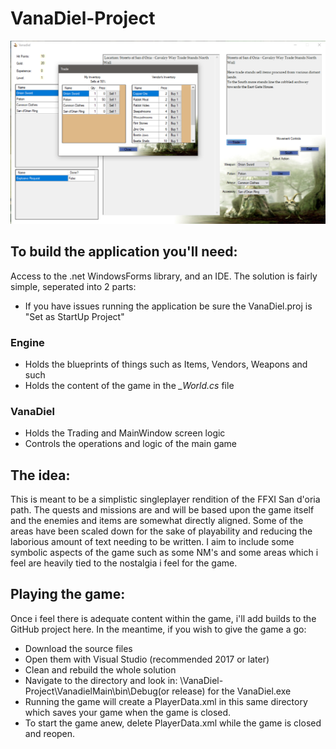 # VanaDiel-Project

![Alt text](VanadielMain/Images/ExampleImage.png?raw=true "Example Image")

## To build the application you'll need:
Access to the .net WindowsForms library, and an IDE.
The solution is fairly simple, seperated into 2 parts:

- If you have issues running the application be sure the VanaDiel.proj is "Set as StartUp Project"

### Engine
- Holds the blueprints of things such as Items, Vendors, Weapons and such
- Holds the content of the game in the _\_World.cs_ file

### VanaDiel
- Holds the Trading and MainWindow screen logic
- Controls the operations and logic of the main game

## The idea:
This is meant to be a simplistic singleplayer rendition of the FFXI San d'oria path. The quests and missions are and will be based upon the game itself and the enemies and items are somewhat directly aligned. Some of the areas have been scaled down for the sake of playability and reducing the laborious amount of text needing to be written. I aim to include some symbolic aspects of the game such as some NM's and some areas which i feel are heavily tied to the nostalgia i feel for the game.

## Playing the game:
Once i feel there is adequate content within the game, i'll add builds to the GitHub project here. In the meantime, if you wish to give the game a go:
- Download the source files
- Open them with Visual Studio (recommended 2017 or later)
- Clean and rebuild the whole solution
- Navigate to the directory and look in: \VanaDiel-Project\VanadielMain\bin\Debug(or release) for the VanaDiel.exe
- Running the game will create a PlayerData.xml in this same directory which saves your game when the game is closed.
- To start the game anew, delete PlayerData.xml while the game is closed and reopen. 
